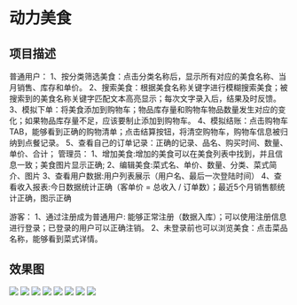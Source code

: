 动力美食
===
项目描述
-------  

普通用户：
1、按分类筛选美食：点击分类名称后，显示所有对应的美食名称、当月销售、库存和单价。
2、搜索美食：根据美食名称关键字进行模糊搜索美食；被搜索到的美食名称关键字匹配文本高亮显示；每次文字录入后，结果及时反馈。
3、模拟下单：将美食添加到购物车；物品库存量和购物车物品数量发生对应的变化；如果物品库存量不足，应该要制止添加到购物车。
4、模拟结账：点击购物车TAB，能够看到正确的购物清单；点击结算按钮，将清空购物车，购物车信息被归纳到点餐记录。
5、查看自己的订单记录：正确的记录、品名、购买时间、数量、单价、合计；
管理员：
1、增加美食:增加的美食可以在美食列表中找到，并且信息一致；美食图片显示正确;
2、编辑美食:菜式名、单价、数量、分类、菜式简介、图片
3、查看用户数据:用户列表展示（用户名、最后一次登陆时间）
4、查看收入报表:今日数据统计正确（客单价 = 总收入 / 订单数）；最近5个月销售额统计正确，图示正确

游客：
1、通过注册成为普通用户: 能够正常注册（数据入库）；可以使用注册信息进行登录；已登录的用户可以正确注销。
2、未登录前也可以浏览美食：点击菜品名称，能够看到菜式详情。


效果图
-------
![](https://github.com/18281578906/Power-food/blob/master/asset/home222.png) 
![](https://github.com/18281578906/Power-food/blob/master/asset/cart222.png) 
![](https://github.com/18281578906/Power-food/blob/master/asset/order222.png) 
![](https://github.com/18281578906/Power-food/blob/master/asset/admint222.png) 
![](https://github.com/18281578906/Power-food/blob/master/asset/search222.png) 
![](https://github.com/18281578906/Power-food/blob/master/asset/report222.png) 
![](https://github.com/18281578906/Power-food/blob/master/asset/shangchuan222.png) 
![](https://github.com/18281578906/Power-food/blob/master/asset/baobiao222.png) 
